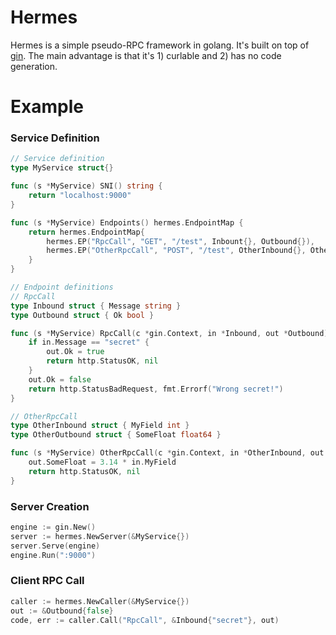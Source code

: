 # Hermes
Hermes is a simple pseudo-RPC framework in golang. It's built on top of [gin](https://github.com/gin-gonic/gin). The main advantage is that it's 1) curlable and 2) has no code generation.

# Example
### Service Definition
```go
// Service definition
type MyService struct{}

func (s *MyService) SNI() string {
	return "localhost:9000"
}

func (s *MyService) Endpoints() hermes.EndpointMap {
	return hermes.EndpointMap{
		hermes.EP("RpcCall", "GET", "/test", Inbount{}, Outbound{}), 
		hermes.EP("OtherRpcCall", "POST", "/test", OtherInbound{}, OtherOutbound{}),
	}
}

// Endpoint definitions
// RpcCall
type Inbound struct { Message string }
type Outbound struct { Ok bool }

func (s *MyService) RpcCall(c *gin.Context, in *Inbound, out *Outbound) (int, error) {
	if in.Message == "secret" {
		out.Ok = true
		return http.StatusOK, nil
	}
	out.Ok = false
	return http.StatusBadRequest, fmt.Errorf("Wrong secret!")
}

// OtherRpcCall
type OtherInbound struct { MyField int }
type OtherOutbound struct { SomeFloat float64 }

func (s *MyService) OtherRpcCall(c *gin.Context, in *OtherInbound, out *OtherOutbound) (int, error) {
    out.SomeFloat = 3.14 * in.MyField
    return http.StatusOK, nil
}
```

### Server Creation
```go
engine := gin.New()
server := hermes.NewServer(&MyService{})
server.Serve(engine)
engine.Run(":9000")
```

### Client RPC Call
```go
caller := hermes.NewCaller(&MyService{})
out := &Outbound{false}
code, err := caller.Call("RpcCall", &Inbound{"secret"}, out)
```
